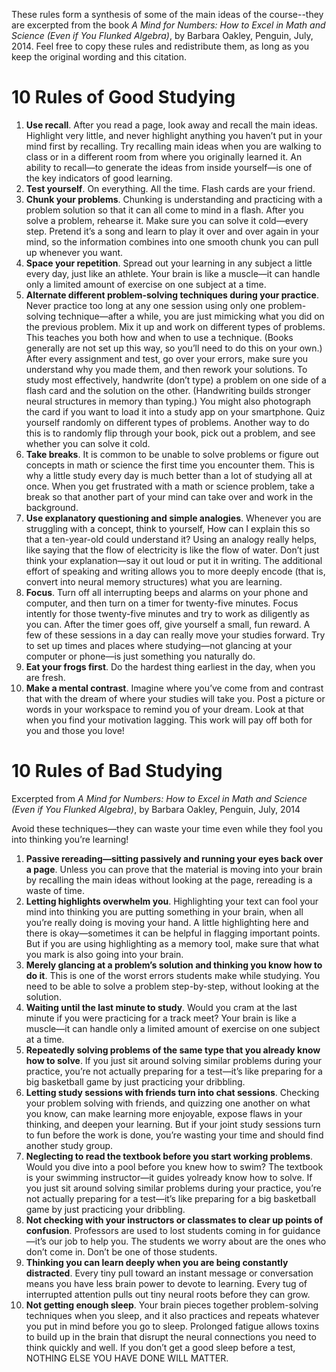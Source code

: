 These rules form a synthesis of some of the main ideas of the course--they are 
excerpted from the book *A Mind for Numbers: How to Excel in Math and Science 
(Even if You Flunked Algebra)*, by Barbara Oakley, Penguin, July, 2014. Feel 
free to copy these rules and redistribute them, as long as you keep the 
original wording and this citation.

# 10 Rules of Good Studying

1. **Use recall**. After you read a page, look away and recall the main ideas. 
   Highlight very little, and never highlight anything you haven’t put in your 
   mind first by recalling. Try recalling main ideas when you are walking to 
   class or in a different room from where you originally learned it. An 
   ability to recall—to generate the ideas from inside yourself—is one of the 
   key indicators of good learning.
2. **Test yourself**. On everything. All the time. Flash cards are your friend.
3. **Chunk your problems**. Chunking is understanding and practicing with a problem 
   solution so that it can all come to mind in a flash. After you solve a 
   problem, rehearse it. Make sure you can solve it cold—every step. Pretend 
   it’s a song and learn to play it over and over again in your mind, so the 
   information combines into one smooth chunk you can pull up whenever you 
   want.
4. **Space your repetition**. Spread out your learning in any subject a little 
   every day, just like an athlete. Your brain is like a muscle—it can handle 
   only a limited amount of exercise on one subject at a time.
5. **Alternate different problem-solving techniques during your practice**. Never 
   practice too long at any one session using only one problem-solving 
   technique—after a while, you are just mimicking what you did on the previous 
   problem. Mix it up and work on different types of problems. This teaches you 
   both how and when to use a technique. (Books generally are not set up this 
   way, so you’ll need to do this on your own.) After every assignment and 
   test, go over your errors, make sure you understand why you made them, and 
   then rework your solutions. To study most effectively, handwrite (don’t 
   type) a problem on one side of a flash card and the solution on the other. 
   (Handwriting builds stronger neural structures in memory than typing.) You 
   might also photograph the card if you want to load it into a study app on 
   your smartphone. Quiz yourself randomly on different types of problems. 
   Another way to do this is to randomly flip through your book, pick out a 
   problem, and see whether you can solve it cold.
6. **Take breaks**. It is common to be unable to solve problems or figure out 
   concepts in math or science the first time you encounter them. This is why a 
   little study every day is much better than a lot of studying all at once. 
   When you get frustrated with a math or science problem, take a break so that 
   another part of your mind can take over and work in the background.
7. **Use explanatory questioning and simple analogies**. Whenever you are 
   struggling with a concept, think to yourself, How can I explain this so that 
   a ten-year-old could understand it? Using an analogy really helps, like 
   saying that the flow of electricity is like the flow of water. Don’t just 
   think your explanation—say it out loud or put it in writing. The additional 
   effort of speaking and writing allows you to more deeply encode (that is, 
   convert into neural memory structures) what you are learning.
8. **Focus**. Turn off all interrupting beeps and alarms on your phone and 
   computer, and then turn on a timer for twenty-five minutes. Focus intently 
   for those twenty-five minutes and try to work as diligently as you can. 
   After the timer goes off, give yourself a small, fun reward. A few of these 
   sessions in a day can really move your studies forward. Try to set up times 
   and places where studying—not glancing at your computer or phone—is just 
   something you naturally do.
9. **Eat your frogs first**. Do the hardest thing earliest in the day, when you are 
   fresh.
10. **Make a mental contrast**. Imagine where you’ve come from and contrast that 
    with the dream of where your studies will take you. Post a picture or words 
    in your workspace to remind you of your dream. Look at that when you find 
    your motivation lagging. This work will pay off both for you and those you 
    love!

# 10 Rules of Bad Studying

Excerpted from *A Mind for Numbers: How to Excel in Math and Science (Even if 
You Flunked Algebra)*, by Barbara Oakley, Penguin, July, 2014

Avoid these techniques—they can waste your time even while they fool you into 
thinking you’re learning!

1. **Passive rereading—sitting passively and running your eyes back over a page**. 
   Unless you can prove that the material is moving into your brain by 
   recalling the main ideas without looking at the page, rereading is a waste 
   of time.
2. **Letting highlights overwhelm you**. Highlighting your text can fool your mind 
   into thinking you are putting something in your brain, when all you’re 
   really doing is moving your hand. A little highlighting here and there is 
   okay—sometimes it can be helpful in flagging important points. But if you 
   are using highlighting as a memory tool, make sure that what you mark is 
   also going into your brain.
3. **Merely glancing at a problem’s solution and thinking you know how to do it**. 
   This is one of the worst errors students make while studying. You need to be 
   able to solve a problem step-by-step, without looking at the solution.
4. **Waiting until the last minute to study**. Would you cram at the last minute if 
   you were practicing for a track meet? Your brain is like a muscle—it can 
   handle only a limited amount of exercise on one subject at a time.
5. **Repeatedly solving problems of the same type that you already know how to 
   solve**. If you just sit around solving similar problems during your practice, 
   you’re not actually preparing for a test—it’s like preparing for a big 
   basketball game by just practicing your dribbling.
6. **Letting study sessions with friends turn into chat sessions**. Checking your 
   problem solving with friends, and quizzing one another on what you know, can 
   make learning more enjoyable, expose flaws in your thinking, and deepen your 
   learning. But if your joint study sessions turn to fun before the work is 
   done, you’re wasting your time and should find another study group.
7. **Neglecting to read the textbook before you start working problems**. Would you 
   dive into a pool before you knew how to swim? The textbook is your swimming 
   instructor—it guides yolready know how to solve. If you just sit around 
   solving similar problems during your practice, you’re not actually preparing 
   for a test—it’s like preparing for a big basketball game by just practicing 
   your dribbling.
8. **Not checking with your instructors or classmates to clear up points of 
   confusion**. Professors are used to lost students coming in for guidance—it’s 
   our job to help you. The students we worry about are the ones who don’t come 
   in. Don’t be one of those students.
9. **Thinking you can learn deeply when you are being constantly distracted**. 
   Every tiny pull toward an instant message or conversation means you have 
   less brain power to devote to learning. Every tug of interrupted attention 
   pulls out tiny neural roots before they can grow.
10. **Not getting enough sleep**. Your brain pieces together problem-solving 
    techniques when you sleep, and it also practices and repeats whatever you 
    put in mind before you go to sleep. Prolonged fatigue allows toxins to 
    build up in the brain that disrupt the neural connections you need to think 
    quickly and well. If you don’t get a good sleep before a test, NOTHING ELSE 
    YOU HAVE DONE WILL MATTER.
